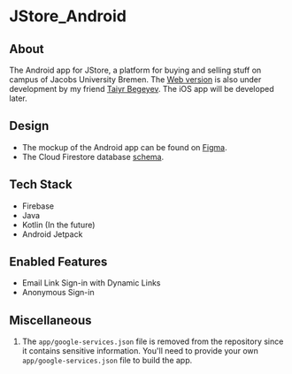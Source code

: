 # JStore_Android

## About

The Android app for JStore, a platform for buying and selling stuff on campus
of Jacobs University Bremen. The [Web version](jstore.xyz) is also under development by
my friend [Taiyr Begeyev](https://github.com/taiyrbegeyev). The iOS app 
will be developed later.

## Design

* The mockup of the Android app can be found on [Figma](https://www.figma.com/file/u1rvftO0KvVqqFpn2mYC1P/Android?node-id=0%3A1).
* The Cloud Firestore database [schema](DB_SCHEMA.md).

## Tech Stack

* Firebase
* Java
* Kotlin (In the future)
* Android Jetpack

## Enabled Features

* Email Link Sign-in with Dynamic Links
* Anonymous Sign-in

## Miscellaneous

1. The `app/google-services.json` file is removed from the repository since it contains sensitive information. You'll need to provide your own `app/google-services.json` file to build the app.
